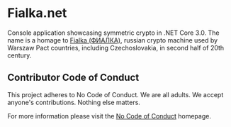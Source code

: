 # Fialka.net
Console application showcasing symmetric crypto in .NET Core 3.0. The name is a homage to [Fialka (ФИАЛКА)](https://www.cryptomuseum.com/crypto/fialka/), russian crypto machine used by Warszaw Pact countries, including Czechoslovakia, in second half of 20th century.

## Contributor Code of Conduct

This project adheres to No Code of Conduct. We are all adults. We accept anyone's contributions. Nothing else matters.

For more information please visit the [No Code of Conduct](https://github.com/domgetter/NCoC) homepage.